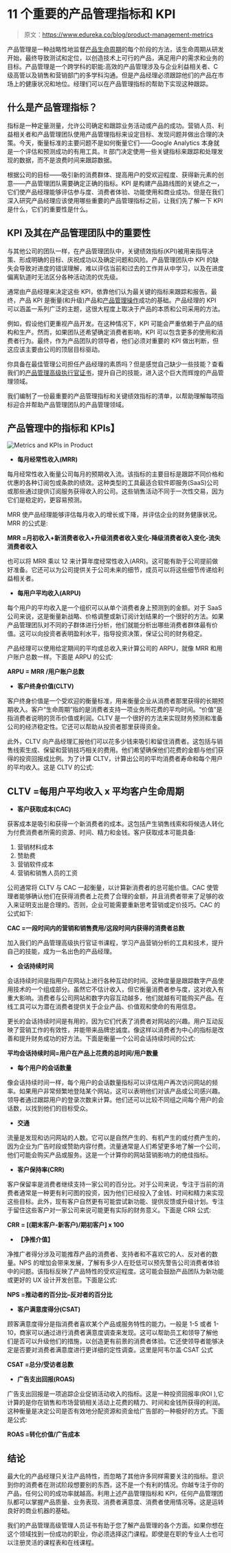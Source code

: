 # 11 个重要的产品管理指标和 KPI

> 原文：<https://www.edureka.co/blog/product-management-metrics>

产品管理是一种战略性地监督[产品生命周期](https://www.edureka.co/blog/what-are-the-stages-and-examples-of-a-product-lifecycle/)的每个阶段的方法，该生命周期从研发开始，最终导致测试和定位，以创造技术上可行的产品，满足用户的需求和业务的目标。产品管理是一个跨学科的职能:高效的产品管理涉及与企业利益相关者、C 级高管以及销售和营销部门的多学科沟通。但是产品经理必须跟踪他们的产品在市场上的健康状况和地位。经理们可以在产品管理指标的帮助下实现这种跟踪。

## **什么是产品管理指标？**

指标是一种定量测量，允许公司确定和跟踪业务活动或产品的成功。营销人员、利益相关者和产品管理团队使用产品管理指标来设定目标、发现问题并做出合理的决策。今天，衡量标准的主要问题不是如何衡量它们——Google Analytics 本身就是一个评估和预测成功的有用工具。It 部门决定使用一些关键指标来跟踪和处理发现的数据，而不是浪费时间来跟踪数据。

根据公司的目标——吸引新的消费群体、提高用户的受欢迎程度、获得新元素的创意——产品管理团队需要确定正确的指标。KPI 是构建产品路线图的关键点之一，它们使产品经理能够评估参与度、消费者体验、功能使用和商业成功。但是在我们深入研究产品经理应该使用哪些重要的产品管理指标之前，让我们先了解一下 KPI 是什么，它们的重要性是什么。

## **KPI 及其在产品管理团队中的重要性**

与其他公司的团队一样，在产品管理团队中，关键绩效指标(KPI)被用来指导决策、形成明确的目标、庆祝成功以及确定问题和风险。产品管理团队中 KPI 的缺失会导致对进度的错误理解，难以评估当前和过去的工作并从中学习，以及在进度偏离轨道时无法区分各种活动流的优先级。

通常由产品经理来决定这些 KPI，依靠他们认为最关键的指标来跟踪和报告。最终，产品 KPI 是衡量(和升级)产品和[产品管理操作](https://www.edureka.co/blog/product-management-frameworks)成功的基础。产品经理的 KPI 可以涵盖一系列广泛的主题，这很大程度上取决于产品的本质和公司采用的方法。

例如，假设他们更重视产品开发。在这种情况下，KPI 可能会严重依赖于产品的结构和生产。然而，如果团队还希望确定消费者影响，KPI 可以包含更多的使用和消费者行为。最终，作为产品团队的领导者，他们必须对重要的 KPI 做出判断，但这应该主要由公司的顶层目标驱动。

你具备在最佳管理公司担任产品经理的素质吗？但是感觉自己缺少一些技能？查看我们的[产品管理高级执行官证书](https://www.edureka.co/highered/advanced-executive-program-in-product-management-iitg)，提升自己的技能，进入这个巨大而辉煌的产品管理领域。

我们编制了一份最重要的产品管理指标和关键绩效指标的清单，以帮助理解每项指标迎合并帮助产品管理团队的产品管理领域。

## **产品管理中的指标和 KPIs】**

![Metrics and KPIs in Product ](img/2bd5dbad87d4888408c608bc0f15d279.png)

*   **每月经常性收入(MRR)**

每月经常性收入衡量公司每月的预期收入流。该指标的主要目标是跟踪不同价格和优惠的各种订阅包或条款的绩效。这种类型的工具最适合软件即服务(SaaS)公司或那些通过提供订阅服务获得收入的公司。这些销售活动不同于一次性交易，因为它们是稳定的，更容易预测。

MRR 使产品经理能够评估每月收入的增长或下降，并评估企业的财务健康状况。MRR 的公式是:

**MRR =月初收入+新消费者收入+升级消费者收入变化-降级消费者收入变化-流失消费者收入**

也可以将 MRR 乘以 12 来计算年度经常性收入(ARR)。这可能有助于公司提前做好准备。它还可以为公司提供关于公司未来的细节，成员可以将这些细节传递给利益相关者。

*   **每用户平均收入(ARPU)**

每个用户的平均收入是一个组织可以从单个消费者身上预测到的金额。对于 SaaS 公司来说，这是衡量新战略、价格调整或新订阅计划结果的一个很好的方法。如果产品管理团队对不同的子群体进行分析，他们就能分析出哪些消费者群体最有价值。这可以向投资者表明盈利水平，指导投资决策，保证公司的财务稳定。

产品经理可以使用给定期间的平均或总收入来计算公司的 ARPU，就像 MRR 和用户账户总数一样。下面是 ARPU 的公式:

**ARPU = MRR /用户账户总数**

*   **客户终身价值(CLTV)**

客户终身价值是一个受欢迎的衡量标准，用来衡量企业从消费者那里获得的长期预期收入。客户“生命周期”指的是消费者支持一项业务所花费的平均时间。“价值”是指消费者说明的货币价值或利润。CLTV 是一个很好的方法来实现财务预测和准备公司的经济稳定性。它还可以帮助从投资者那里获得资金。

此外，CLTV 向产品经理汇报他们可以花多少钱来吸引和留住消费者。这包括与销售线索生成、保留和营销技巧相关的费用。他们希望确保他们花费的金额与他们获得的投资回报成比例。为了计算 CLTV，计算出公司的平均消费者寿命和每个用户的平均收入。这是 CLTV 的公式:

## **CLTV =每用户平均收入 x 平均客户生命周期**

*   **客户获取成本(CAC)**

获客成本是吸引和获得一个新消费者的成本。这包括产生销售线索和将候选人转化为付费消费者所需的资源、时间、精力和金钱。客户获取成本可能具备:

1.  营销材料成本
2.  赞助费
3.  营销软件成本
4.  营销和销售人员的工资

公司通常将 CLTV 与 CAC 一起衡量，以计算新消费者的总可能价值。CAC 使管理者能够确认他们在获得消费者上花费了合理的金额，并且消费者带来了足够的收入来证明支出是合理的。否则，企业可能需要重新思考营销或定价技巧。CAC 的公式如下:

**CAC =一段时间内的营销和销售费用/这段时间内获得的消费者总数**

加入我们的产品管理高级执行官证书课程，学习产品营销分析的工具和技术，提升自己的技能，成为一名出色的产品经理。

*   **会话持续时间**

会话持续时间是指用户在网站上进行各种互动的时间。这种度量是跟踪数字产品使用技术的一个组成部分。虽然它不估计收入，但它衡量消费者参与度，这对收入有重大影响。消费者与公司网站和数字内容互动越多，他们就越有可能购买产品。在线工具可以为潜在消费者提供关于企业产品、价值观和使命的有用信息。

更长的会话持续时间是有用的，因为它们代表了消费者对网站的兴趣。用户互动反映了营销工作的有效性，并能带来品牌忠诚度。像这样以消费者为中心的指标是改善和提升财务成功的好方法。下面是衡量一个公司会话持续时间的公式:

**平均会话持续时间=用户在产品上花费的总时间/用户数量**

*   **每个用户的会话数量**

像会话持续时间一样，每个用户的会话数量指标可以评估用户再次访问网站的频率。如果用户非常频繁地登陆某个网站，这可以表明他们对该产品或公司感兴趣。领导者通过跟踪用户的登录次数来计算。他们还可以比较不同组之间每个用户的会话数，以找到他们的目标受众。

*   **交通**

流量是发现和访问网站的人数。它可以是自然产生的、有机产生的或付费产生的，因为企业为广告时段或赞助内容付费。流量通常是人们希望更多地了解一个公司，他们可能会购买产品或服务。这是一个计算你的网站营销影响力的绝佳指标。

*   **客户保持率(CRR)**

客户保留率是消费者继续支持一家公司的百分比。对于公司来说，专注于当前的消费者通常是一种更有利可图的投资，因为他们已经投入了金钱、时间和精力来实现这些目标。此外，现有客户自然更有可能尝试新功能、提供反馈或升级计划。专注于留住这些客户对一家公司来说可能更有实际的财务意义。下面是 CRR 公式:

**CRR = [(期末客户-新客户)/期初客户] x 100**

*   **【净推介值】**

净推广者得分涉及可能推荐产品的消费者、支持者和不喜欢它的人、反对者的数量。NPS 的增加会带来发展，了解有多少人在贬低可以预先警告公司消费者体验中的问题。该指标反映了产品特性的受欢迎程度。这可能会鼓励产品团队为新功能或更好的 UX 设计开发创意。下面是公式:

**NPS =推动者的百分比–反对者的百分比**

*   **客户满意度得分(CSAT)**

顾客满意度得分是指消费者喜欢某个产品或服务特性的能力。一般是 1-5 或者 1-10，商家可以通过进行消费者满意度调查来发现。这可以帮助员工和领导了解他们是否可以升级他们的措施，以创造更有前景的消费者体验。它还使领导者能够决定是否要对消费者满意度进行更详细的定性调查。这里是阿韦尔盖·CSAT 公式

**CSAT =总分/受访者总数**

*   **广告支出回报(ROAS)**

广告支出回报是一项追踪企业促销活动收入的指标。这是一种投资回报率(ROI ),它计算的是你在销售和市场营销相关活动上花费的精力、时间和金钱所获得的利润。这种衡量是决定公司是否有效地分配资源和资金给广告部的一种极好的方式。下面是公式:

**ROAS =转化价值/广告成本**

## **结论**

最大化的产品经理只关注产品特性，而忽略了其他许多同样需要关注的指标。意识到你的消费者在测试阶段想要别的东西，这不是一个有利的情况。你越专注于你的产品，任何公司的成功率就越高。利用上述产品管理指标和 KPI，任何产品管理团队都可以掌握产品质量、业务表现、消费者满意度、消费者使用情况等。这是运转良好的商业机器的基础。

我们的产品管理高级管理人员证书有助于您了解产品管理的各个方面。如果你想在这个领域找到一份成功的职业，你必须选择这门课程。即使是在职的专业人士也可以注册灵活的课程表和在线课程。